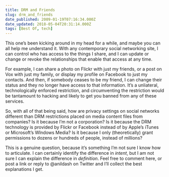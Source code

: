 ```yaml
---
title: DRM and Friends
slug: drm_and_friends
date_published: 2009-01-19T07:16:34.000Z
date_updated: 2018-05-04T20:31:14.000Z
tags: [Best Of, tech]
---
```


This one’s been kicking around in my head for a while, and maybe you can all help me understand it. With any contemporary social networking site, I can control who has access to the things I share, and I can update or change or revoke the relationships that enable that access at any time.

For example, I can share a photo on Flickr with just my friends, or a post on Vox with just my family, or display my profile on Facebook to just my contacts. And then, if somebody ceases to be my friend, I can change their status and they no longer have access to that information. It’s a unliateral, technologically enforced restriction, and circumventing the restriction would be tantamount to hacking and likely to get you banned from any of these services.

So, with all of that being said, how are privacy settings on social networks different than DRM restrictions placed on media content files from companies? Is it because I’m not a corporation? Is it because the DRM technology is provided by Flickr or Facebook instead of by Apple’s iTunes or Microsoft’s WIndows Media? Is it because I only (theoretically) grant permissions to dozens or hundreds of people, instead of millions?

This is a genuine question, because it’s something I’m not sure I know how to articulate. I can certainly identify the difference in *intent*, but I am not sure I can explain the difference in *definition*. Feel free to comment here, or post a link or reply to @anildash on Twitter and I’ll collect the best explanations I get.
